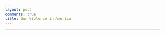 ```yaml
---
layout: post
comments: true
title: Gun Violence in America
---
```


<html>
<head>
  <script type="text/javascript" src="https://www.gstatic.com/charts/loader.js"></script>
    <script type="text/javascript">
      google.charts.load('current', {'packages':["line"]});
      google.charts.setOnLoadCallback(drawChart);

    function drawChart() {
      var data = new google.visualization.DataTable();
      data.addColumn('date', 'Year');
      data.addColumn('number', 'Arizona');
      data.addColumn('number', 'California');
      data.addColumn('number', 'Illinois');
      data.addColumn('number', 'New York');
      data.addColumn('number', 'Texas');

      data.addRows([
[new Date(1980,1), 5.15, 7.48, 4.03, 7.35, 8.43],
[new Date(1980,2), 5.52, 5.83, 5.95, 5.07, 9.7],
[new Date(1980,3), 2.58, 5.91, 4.9, 4.67, 12.09],
[new Date(1980,4), 6.25, 6.17, 5.69, 6.55, 9.63],
[new Date(1980,5), 5.89, 6.46, 6.31, 6.32, 9.35],
[new Date(1980,6), 3.68, 9.13, 6.39, 6.27, 10.33],
[new Date(1980,7), 5.89, 8.66, 7.71, 5.41, 10.47],
[new Date(1980,8), 5.89, 9.55, 8.23, 6.66, 12.58],
[new Date(1980,9), 6.62, 9.0, 6.31, 0.85, 9.91],
[new Date(1980,10), 4.78, 7.73, 6.13, 7.35, 9.28],
[new Date(1980,11), 5.52, 8.32, 5.95, 5.92, 6.26],
[new Date(1980,12), 6.25, 8.41, 7.36, 8.54, 7.24],
[new Date(1981,1), 9.2, 6.59, 6.92, 6.55, 9.28],
[new Date(1981,2), 2.94, 7.44, 5.52, 4.39, 9.21],
[new Date(1981,3), 3.68, 6.25, 5.34, 6.32, 10.19],
[new Date(1981,4), 3.31, 6.59, 5.69, 5.47, 10.47],
[new Date(1981,5), 4.78, 7.39, 4.73, 5.35, 9.84],
[new Date(1981,6), 4.05, 7.06, 5.08, 0.51, 11.03],
[new Date(1981,7), 4.42, 7.1, 6.13, 6.78, 10.4],
[new Date(1981,8), 3.31, 4.9, 7.27, 5.13, 10.12],
[new Date(1981,9), 4.42, 5.41, 5.17, 5.81, 8.01],
[new Date(1981,10), 4.05, 5.45, 4.2, 6.09, 7.31],
[new Date(1981,11), 5.89, 4.82, 5.25, 6.83, 7.94],
[new Date(1981,12), 4.42, 4.44, 5.87, 0.91, 8.29],
[new Date(1982,1), 4.42, 6.84, 5.78, 5.47, 6.61],
[new Date(1982,2), 5.15, 5.58, 4.12, 5.35, 5.9],
[new Date(1982,3), 1.84, 6.59, 3.42, 5.7, 6.26],
[new Date(1982,4), 5.89, 6.51, 6.92, 5.3, 7.03],
[new Date(1982,5), 3.31, 6.3, 5.08, 6.95, 6.75],
[new Date(1982,6), 5.15, 5.28, 4.29, 6.38, 6.82],
[new Date(1982,7), 4.05, 6.25, 5.69, 6.72, 8.36],
[new Date(1982,8), 4.05, 6.63, 5.17, 4.84, 9.84],
[new Date(1982,9), 4.05, 6.17, 4.12, 6.49, 7.38],
[new Date(1982,10), 5.15, 5.79, 3.68, 5.98, 5.83],
[new Date(1982,11), 2.94, 5.62, 3.68, 4.9, 7.03],
[new Date(1982,12), 3.31, 5.83, 4.64, 1.14, 6.89],
[new Date(1983,1), 5.15, 6.25, 4.03, 4.84, 8.64],
[new Date(1983,2), 2.21, 4.77, 4.38, 4.44, 7.73],
[new Date(1983,3), 2.94, 4.94, 5.17, 6.66, 8.79],
[new Date(1983,4), 3.68, 5.45, 3.59, 5.98, 9.07],
[new Date(1983,5), 5.52, 5.83, 4.03, 5.7, 8.72],
[new Date(1983,6), 1.47, 4.61, 4.55, 3.93, 9.28],
[new Date(1983,7), 1.84, 6.46, 7.18, 5.87, 10.75],
[new Date(1983,8), 5.89, 6.46, 5.69, 5.52, 9.21],
[new Date(1983,9), 2.94, 5.62, 5.87, 6.72, 9.91],
[new Date(1983,10), 4.78, 5.62, 5.6, 5.75, 8.72],
[new Date(1983,11), 3.31, 4.69, 5.34, 4.27, 7.94],
[new Date(1983,12), 5.89, 6.21, 4.82, 8.14, 10.05],
[new Date(1984,1), 4.05, 6.21, 1.05, 6.21, 7.1],
[new Date(1984,2), 4.78, 4.14, 1.05, 4.44, 6.47],
[new Date(1984,3), 2.58, 5.32, 0.79, 4.84, 7.94],
[new Date(1984,4), 5.15, 6.04, 2.1, 5.41, 7.8],
[new Date(1984,5), 6.25, 5.41, 1.58, 4.04, 7.03],
[new Date(1984,6), 1.84, 5.58, 1.14, 4.27, 9.28],
[new Date(1984,7), 5.15, 6.51, 0.96, 4.96, 8.57],
[new Date(1984,8), 4.78, 6.72, 0.79, 4.61, 9.0],
[new Date(1984,9), 1.47, 6.8, 0.7, 4.96, 8.64],
[new Date(1984,10), 3.68, 6.68, 0.96, 3.65, 8.01],
[new Date(1984,11), 1.84, 6.51, 0.79, 4.84, 7.87],
[new Date(1984,12), 2.58, 5.96, 1.14, 6.95, 10.12],
[new Date(1985,1), 3.31, 5.91, 1.58, 4.27, 8.43],
[new Date(1985,2), 7.36, 6.25, 1.23, 4.16, 7.87],
[new Date(1985,3), 4.05, 5.62, 1.23, 3.65, 9.91],
[new Date(1985,4), 4.78, 5.58, 0.79, 5.01, 8.5],
[new Date(1985,5), 4.42, 5.79, 0.88, 3.02, 8.57],
[new Date(1985,6), 2.94, 5.66, 1.14, 5.3, 8.57],
[new Date(1985,7), 5.15, 6.55, 1.93, 4.9, 9.14],
[new Date(1985,8), 2.58, 6.84, 0.79, 4.61, 9.98],
[new Date(1985,9), 4.42, 5.28, 0.79, 4.78, 8.15],
[new Date(1985,10), 4.42, 5.96, 0.61, 4.39, 7.73],
[new Date(1985,11), 6.25, 6.04, 0.35, 4.04, 7.73],
[new Date(1985,12), 6.62, 7.01, 0.18, 0.23, 7.87],
[new Date(1986,1), 2.58, 6.68, 3.94, 6.04, 6.54],
[new Date(1986,2), 4.42, 5.11, 3.85, 4.39, 8.15],
[new Date(1986,3), 2.94, 6.55, 4.2, 4.67, 10.68],
[new Date(1986,4), 7.36, 5.96, 4.73, 5.92, 8.72],
[new Date(1986,5), 4.05, 6.68, 4.99, 4.84, 9.56],
[new Date(1986,6), 12.14, 5.79, 4.82, 4.84, 9.49],
[new Date(1986,7), 3.31, 7.31, 6.48, 5.7, 8.08],
[new Date(1986,8), 6.99, 8.24, 5.69, 3.87, 10.75],
[new Date(1986,9), 5.89, 8.32, 3.5, 6.89, 8.86],
[new Date(1986,10), 5.15, 6.76, 0.61, 5.13, 7.8],
[new Date(1986,11), 3.31, 6.17, 0.88, 0.46, 8.29],
[new Date(1986,12), 4.78, 6.17, 0.61, 0.4, 10.05],
[new Date(1987,1), 6.99, 6.04, 1.31, 4.39, 6.18],
[new Date(1987,2), 5.15, 6.8, 1.23, 5.13, 8.72],
[new Date(1987,3), 7.73, 6.63, 0.96, 5.47, 7.87],
[new Date(1987,4), 3.31, 6.89, 0.88, 5.07, 7.31],
[new Date(1987,5), 4.78, 7.1, 1.4, 6.27, 8.5],
[new Date(1987,6), 3.31, 6.97, 4.12, 7.23, 5.83],
[new Date(1987,7), 7.73, 7.44, 1.31, 6.38, 7.8],
[new Date(1987,8), 2.94, 6.51, 1.75, 4.96, 6.96],
[new Date(1987,9), 4.05, 7.01, 1.23, 5.87, 9.21],
[new Date(1987,10), 4.05, 6.51, 0.96, 5.41, 6.54],
[new Date(1987,11), 4.05, 5.37, 0.88, 8.54, 5.9],
[new Date(1987,12), 6.62, 7.82, 0.88, 0.63, 8.08],
[new Date(1988,1), 5.15, 7.01, 3.5, 7.35, 8.22],
[new Date(1988,2), 4.42, 5.66, 3.85, 6.15, 7.45],
[new Date(1988,3), 7.36, 7.1, 3.5, 5.7, 7.73],
[new Date(1988,4), 8.46, 6.84, 3.94, 4.78, 6.26],
[new Date(1988,5), 4.42, 6.89, 4.55, 7.18, 7.8],
[new Date(1988,6), 5.52, 5.83, 3.68, 7.58, 5.55],
[new Date(1988,7), 4.42, 7.31, 4.82, 7.92, 8.36],
[new Date(1988,8), 9.2, 7.82, 5.69, 8.89, 8.5],
[new Date(1988,9), 5.15, 8.32, 7.01, 7.75, 7.8],
[new Date(1988,10), 5.15, 6.63, 4.2, 7.58, 7.59],
[new Date(1988,11), 5.89, 6.63, 3.33, 6.44, 6.33],
[new Date(1988,12), 6.62, 7.06, 4.38, 1.08, 9.35],
[new Date(1989,1), 4.42, 8.07, 4.12, 6.21, 8.72],
[new Date(1989,2), 3.31, 7.48, 4.03, 5.92, 7.1],
[new Date(1989,3), 6.25, 6.89, 4.03, 7.01, 7.8],
[new Date(1989,4), 6.25, 6.55, 4.73, 6.21, 8.22],
[new Date(1989,5), 5.15, 7.73, 3.68, 6.95, 8.36],
[new Date(1989,6), 5.52, 7.14, 4.38, 7.12, 7.45],
[new Date(1989,7), 6.62, 9.04, 4.03, 8.09, 8.86],
[new Date(1989,8), 6.25, 8.96, 4.82, 9.0, 8.36],
[new Date(1989,9), 3.31, 8.58, 4.47, 9.23, 7.66],
[new Date(1989,10), 8.46, 8.79, 5.95, 7.06, 8.08],
[new Date(1989,11), 2.94, 8.03, 4.64, 0.4, 9.98],
[new Date(1989,12), 4.78, 9.08, 5.6, 0.57, 9.56],
[new Date(1990,1), 3.82, 7.66, 6.04, 8.78, 6.53],
[new Date(1990,2), 4.09, 6.45, 5.6, 7.06, 6.24],
[new Date(1990,3), 3.82, 7.29, 4.99, 7.23, 7.06],
[new Date(1990,4), 4.64, 6.42, 5.51, 7.28, 7.01],
[new Date(1990,5), 4.09, 7.76, 6.04, 8.23, 7.65],
[new Date(1990,6), 5.46, 6.96, 7.17, 8.45, 8.77],
[new Date(1990,7), 6.82, 8.84, 1.57, 8.28, 11.54],
[new Date(1990,8), 5.46, 8.94, 2.01, 9.39, 8.6],
[new Date(1990,9), 4.37, 8.33, 1.49, 8.89, 9.36],
[new Date(1990,10), 3.82, 7.73, 1.84, 8.5, 9.18],
[new Date(1990,11), 4.37, 5.98, 0.61, 0.94, 7.83],
[new Date(1990,12), 4.09, 6.62, 1.14, 0.61, 9.12],
[new Date(1991,1), 4.37, 7.02, 6.65, 8.95, 8.42],
[new Date(1991,2), 6.0, 6.42, 4.11, 6.28, 8.01],
[new Date(1991,3), 6.28, 6.38, 5.77, 8.28, 7.06],
[new Date(1991,4), 2.73, 7.43, 6.12, 9.06, 9.12],
[new Date(1991,5), 6.0, 7.83, 5.86, 9.06, 8.89],
[new Date(1991,6), 6.0, 9.58, 6.21, 8.23, 8.3],
[new Date(1991,7), 4.91, 8.87, 6.47, 9.78, 10.42],
[new Date(1991,8), 3.82, 9.95, 9.62, 9.89, 11.83],
[new Date(1991,9), 6.82, 8.94, 7.35, 9.62, 10.83],
[new Date(1991,10), 3.82, 9.21, 7.17, 8.0, 12.07],
[new Date(1991,11), 2.46, 7.69, 5.25, 7.62, 8.6],
[new Date(1991,12), 3.82, 9.21, 6.56, 0.78, 10.66],
[new Date(1992,1), 4.37, 7.73, 6.47, 8.62, 9.24],
[new Date(1992,2), 3.0, 7.9, 5.34, 7.17, 8.12],
[new Date(1992,3), 5.46, 8.03, 4.11, 9.62, 7.77],
[new Date(1992,4), 6.0, 8.53, 7.17, 7.06, 7.59],
[new Date(1992,5), 8.73, 8.74, 7.0, 8.39, 8.24],
[new Date(1992,6), 6.0, 8.84, 6.56, 7.95, 9.12],
[new Date(1992,7), 3.82, 9.95, 7.61, 9.84, 9.6],
[new Date(1992,8), 7.37, 9.78, 8.14, 8.39, 9.18],
[new Date(1992,9), 4.64, 8.43, 8.4, 9.0, 8.54],
[new Date(1992,10), 4.91, 8.8, 5.34, 8.56, 7.95],
[new Date(1992,11), 3.55, 9.01, 5.07, 8.62, 7.18],
[new Date(1992,12), 8.19, 8.0, 4.64, 7.56, 9.12],
[new Date(1993,1), 6.0, 8.03, 5.25, 9.34, 8.24],
[new Date(1993,2), 3.55, 7.66, 4.46, 7.11, 7.42],
[new Date(1993,3), 4.64, 8.67, 4.46, 8.17, 7.83],
[new Date(1993,4), 6.55, 8.43, 4.55, 6.67, 7.65],
[new Date(1993,5), 6.0, 9.81, 3.32, 7.73, 7.71],
[new Date(1993,6), 4.64, 10.08, 5.51, 7.34, 8.83],
[new Date(1993,7), 8.73, 10.42, 7.0, 8.84, 8.24],
[new Date(1993,8), 5.73, 9.17, 6.65, 8.5, 9.54],
[new Date(1993,9), 6.82, 9.68, 6.74, 9.51, 8.12],
[new Date(1993,10), 6.55, 9.74, 5.69, 9.23, 8.36],
[new Date(1993,11), 5.46, 9.17, 5.86, 8.39, 7.89],
[new Date(1993,12), 6.28, 8.74, 4.2, 9.84, 7.59],
[new Date(1994,1), 5.46, 8.2, 4.99, 7.78, 8.07],
[new Date(1994,2), 5.73, 8.23, 5.16, 6.34, 7.95],
[new Date(1994,3), 7.09, 8.57, 7.61, 7.84, 8.83],
[new Date(1994,4), 6.55, 8.06, 6.56, 6.5, 6.83],
[new Date(1994,5), 4.37, 8.2, 7.26, 5.78, 7.48],
[new Date(1994,6), 5.73, 8.4, 7.7, 6.5, 5.95],
[new Date(1994,7), 10.09, 8.77, 7.7, 7.89, 7.83],
[new Date(1994,8), 7.91, 9.61, 7.96, 7.28, 9.01],
[new Date(1994,9), 8.73, 8.23, 5.6, 6.06, 7.3],
[new Date(1994,10), 8.46, 9.07, 5.95, 4.45, 9.36],
[new Date(1994,11), 4.37, 7.36, 3.85, 6.11, 7.36],
[new Date(1994,12), 12.82, 8.33, 3.94, 6.56, 6.71],
[new Date(1995,1), 9.55, 7.12, 4.11, 5.5, 6.71],
[new Date(1995,2), 5.18, 6.42, 3.15, 3.39, 5.65],
[new Date(1995,3), 10.37, 6.92, 4.55, 5.11, 5.65],
[new Date(1995,4), 5.46, 7.06, 3.59, 3.72, 5.36],
[new Date(1995,5), 9.55, 7.29, 4.29, 4.61, 5.77],
[new Date(1995,6), 8.19, 7.02, 4.2, 6.28, 6.77],
[new Date(1995,7), 8.73, 9.21, 4.29, 5.5, 7.36],
[new Date(1995,8), 10.37, 10.18, 6.21, 6.39, 6.83],
[new Date(1995,9), 9.82, 8.3, 4.72, 4.22, 4.83],
[new Date(1995,10), 10.91, 9.17, 5.42, 5.0, 6.0],
[new Date(1995,11), 5.18, 7.46, 4.02, 3.56, 5.18],
[new Date(1995,12), 7.64, 7.36, 4.64, 5.73, 5.77],
[new Date(1996,1), 5.73, 7.69, 4.2, 4.06, 5.24],
[new Date(1996,2), 7.09, 5.98, 3.24, 4.22, 5.0],
[new Date(1996,3), 7.91, 5.14, 3.5, 4.28, 4.83],
[new Date(1996,4), 5.73, 5.51, 3.41, 3.39, 3.36],
[new Date(1996,5), 6.28, 6.62, 4.46, 3.61, 6.59],
[new Date(1996,6), 6.0, 6.01, 6.39, 4.34, 4.53],
[new Date(1996,7), 3.55, 7.76, 5.42, 4.84, 4.42],
[new Date(1996,8), 8.46, 5.88, 6.21, 3.56, 5.65],
[new Date(1996,9), 8.46, 6.42, 4.02, 2.89, 5.24],
[new Date(1996,10), 6.82, 5.34, 5.42, 3.78, 5.65],
[new Date(1996,11), 7.09, 6.12, 3.5, 4.17, 3.89],
[new Date(1996,12), 7.09, 6.49, 3.67, 4.61, 5.89],
[new Date(1997,1), 6.82, 5.51, 3.76, 3.39, 5.3],
[new Date(1997,2), 4.91, 5.34, 2.27, 2.67, 4.06],
[new Date(1997,3), 5.18, 5.85, 3.41, 3.06, 5.0],
[new Date(1997,4), 6.0, 5.68, 4.72, 2.06, 4.36],
[new Date(1997,5), 10.09, 5.17, 3.24, 3.34, 4.53],
[new Date(1997,6), 4.91, 5.28, 4.11, 2.89, 4.83],
[new Date(1997,7), 7.37, 6.45, 5.69, 3.56, 4.95],
[new Date(1997,8), 8.46, 5.65, 5.07, 3.5, 5.18],
[new Date(1997,9), 5.73, 5.61, 4.37, 2.67, 4.71],
[new Date(1997,10), 5.18, 6.72, 5.25, 3.11, 4.24],
[new Date(1997,11), 7.64, 5.01, 4.55, 3.5, 4.47],
[new Date(1997,12), 7.37, 5.11, 4.11, 3.39, 5.12],
[new Date(1998,1), 6.0, 5.58, 3.85, 2.72, 5.89],
[new Date(1998,2), 6.0, 4.0, 2.97, 2.67, 4.77],
[new Date(1998,3), 9.82, 4.27, 3.85, 1.78, 4.18],
[new Date(1998,4), 6.82, 3.86, 4.29, 2.45, 4.59],
[new Date(1998,5), 7.64, 4.37, 5.07, 2.56, 5.59],
[new Date(1998,6), 4.64, 4.4, 4.64, 2.39, 5.83],
[new Date(1998,7), 6.0, 4.4, 4.81, 2.72, 4.42],
[new Date(1998,8), 6.55, 5.71, 5.16, 2.83, 4.53],
[new Date(1998,9), 8.46, 3.53, 3.32, 2.61, 5.24],
[new Date(1998,10), 6.0, 4.7, 4.2, 2.61, 4.47],
[new Date(1998,11), 6.55, 4.7, 4.02, 2.45, 3.71],
[new Date(1998,12), 6.55, 5.28, 3.85, 2.67, 4.65],
[new Date(1999,1), 6.0, 4.37, 3.59, 1.89, 5.06],
[new Date(1999,2), 7.37, 3.46, 2.27, 2.61, 3.83],
[new Date(1999,3), 6.0, 3.36, 2.45, 2.0, 3.41],
[new Date(1999,4), 7.64, 3.39, 3.32, 1.61, 4.3],
[new Date(1999,5), 4.91, 4.03, 3.59, 2.39, 4.53],
[new Date(1999,6), 8.19, 4.37, 4.9, 2.95, 3.77],
[new Date(1999,7), 6.55, 4.64, 3.41, 2.33, 3.47],
[new Date(1999,8), 7.09, 5.41, 4.9, 2.5, 4.12],
[new Date(1999,9), 6.0, 4.0, 3.67, 2.45, 3.94],
[new Date(1999,10), 9.28, 3.66, 3.41, 3.34, 3.77],
[new Date(1999,11), 6.0, 3.8, 3.59, 2.45, 3.12],
[new Date(1999,12), 9.55, 4.37, 2.89, 2.45, 3.59],
[new Date(2000,1), 4.09, 3.72, 2.09, 2.79, 3.36],
[new Date(2000,2), 3.51, 3.28, 2.09, 2.42, 2.4],
[new Date(2000,3), 5.65, 2.48, 2.5, 2.69, 2.93],
[new Date(2000,4), 5.26, 4.1, 2.66, 3.11, 2.64],
[new Date(2000,5), 4.68, 4.13, 3.06, 2.53, 2.73],
[new Date(2000,6), 5.46, 4.52, 2.66, 1.9, 3.45],
[new Date(2000,7), 5.07, 4.22, 5.15, 2.74, 3.5],
[new Date(2000,8), 4.48, 4.72, 4.03, 3.32, 3.93],
[new Date(2000,9), 2.73, 4.04, 3.62, 2.06, 3.45],
[new Date(2000,10), 5.46, 3.6, 3.54, 2.95, 4.27],
[new Date(2000,11), 5.07, 3.34, 1.93, 2.27, 3.12],
[new Date(2000,12), 3.12, 4.4, 1.21, 2.32, 3.31],
[new Date(2001,1), 4.68, 4.07, 2.74, 2.42, 3.26],
[new Date(2001,2), 4.48, 3.22, 1.37, 1.58, 2.45],
[new Date(2001,3), 5.26, 3.72, 1.21, 2.06, 3.21],
[new Date(2001,4), 3.9, 3.9, 3.54, 1.79, 3.6],
[new Date(2001,5), 5.65, 4.16, 2.01, 2.74, 2.88],
[new Date(2001,6), 4.68, 3.66, 0.89, 2.48, 3.12],
[new Date(2001,7), 5.85, 4.96, 1.29, 2.63, 3.55],
[new Date(2001,8), 5.65, 4.69, 0.64, 2.95, 4.32],
[new Date(2001,9), 7.21, 4.75, 1.45, 2.32, 3.64],
[new Date(2001,10), 6.24, 4.93, 1.05, 2.74, 3.98],
[new Date(2001,11), 5.07, 4.28, 0.97, 2.53, 3.21],
[new Date(2001,12), 4.87, 3.93, 1.05, 2.58, 4.56],
[new Date(2002,1), 4.68, 4.78, 2.74, 2.27, 3.84],
[new Date(2002,2), 3.51, 3.13, 2.01, 1.42, 2.69],
[new Date(2002,3), 5.85, 4.66, 0.97, 2.42, 3.93],
[new Date(2002,4), 5.26, 4.22, 2.42, 2.11, 3.17],
[new Date(2002,5), 7.99, 4.9, 3.54, 2.32, 3.74],
[new Date(2002,6), 4.29, 4.02, 4.35, 2.9, 3.93],
[new Date(2002,7), 7.8, 5.08, 4.51, 2.27, 4.08],
[new Date(2002,8), 3.7, 5.08, 4.99, 2.11, 3.84],
[new Date(2002,9), 4.68, 6.14, 4.03, 2.9, 3.45],
[new Date(2002,10), 7.02, 3.84, 4.11, 2.9, 3.36],
[new Date(2002,11), 4.87, 4.99, 2.58, 2.27, 2.45],
[new Date(2002,12), 7.02, 4.34, 3.86, 2.58, 3.12],
[new Date(2003,1), 3.7, 4.52, 2.58, 1.84, 3.31],
[new Date(2003,2), 5.26, 4.19, 2.34, 1.84, 3.55],
[new Date(2003,3), 6.24, 4.66, 3.54, 2.58, 3.36],
[new Date(2003,4), 5.46, 4.07, 3.46, 2.95, 3.36],
[new Date(2003,5), 7.21, 4.84, 4.11, 2.06, 3.88],
[new Date(2003,6), 5.07, 4.52, 3.46, 3.58, 5.08],
[new Date(2003,7), 3.9, 4.99, 4.91, 3.43, 4.27],
[new Date(2003,8), 7.21, 5.17, 3.62, 2.42, 3.64],
[new Date(2003,9), 7.21, 4.93, 3.3, 2.53, 4.03],
[new Date(2003,10), 4.87, 4.99, 3.46, 2.21, 3.69],
[new Date(2003,11), 5.07, 4.22, 3.54, 1.79, 4.12],
[new Date(2003,12), 5.65, 4.58, 2.82, 3.0, 4.17],
[new Date(2004,1), 6.63, 4.96, 2.01, 1.79, 3.26],
[new Date(2004,2), 5.07, 3.66, 2.01, 2.11, 2.59],
[new Date(2004,3), 6.04, 5.08, 2.58, 1.58, 4.46],
[new Date(2004,4), 6.82, 4.61, 2.34, 1.74, 3.36],
[new Date(2004,5), 5.46, 5.02, 2.01, 2.21, 4.03],
[new Date(2004,6), 4.48, 4.04, 2.74, 2.27, 3.55],
[new Date(2004,7), 4.87, 5.02, 3.46, 3.11, 4.08],
[new Date(2004,8), 7.21, 5.52, 2.9, 2.85, 4.32],
[new Date(2004,9), 4.29, 4.55, 2.09, 2.69, 4.08],
[new Date(2004,10), 5.26, 4.34, 2.58, 2.16, 3.79],
[new Date(2004,11), 5.26, 4.34, 2.17, 2.27, 3.74],
[new Date(2004,12), 5.46, 4.49, 1.85, 2.74, 3.69],
[new Date(2005,1), 4.29, 5.14, 1.21, 2.0, 3.69],
[new Date(2005,2), 3.7, 3.9, 1.37, 1.63, 3.12],
[new Date(2005,3), 4.87, 4.72, 2.42, 1.9, 3.5],
[new Date(2005,4), 5.85, 4.1, 2.25, 1.95, 4.03],
[new Date(2005,5), 4.68, 4.78, 2.58, 2.21, 4.6],
[new Date(2005,6), 7.21, 4.43, 3.14, 2.32, 3.5],
[new Date(2005,7), 6.82, 5.76, 3.46, 2.9, 3.64],
[new Date(2005,8), 6.43, 5.96, 3.38, 2.74, 3.98],
[new Date(2005,9), 6.24, 4.34, 2.01, 3.11, 4.32],
[new Date(2005,10), 6.82, 5.02, 2.58, 2.32, 4.22],
[new Date(2005,11), 6.24, 5.11, 2.09, 1.9, 4.51],
[new Date(2005,12), 7.8, 5.34, 1.93, 2.0, 4.89],
[new Date(2006,1), 5.65, 4.72, 2.01, 1.53, 3.93],
[new Date(2006,2), 6.82, 4.25, 1.21, 1.48, 3.07],
[new Date(2006,3), 6.82, 4.19, 2.25, 0.95, 4.27],
[new Date(2006,4), 6.24, 5.31, 2.98, 1.53, 4.22],
[new Date(2006,5), 5.07, 4.84, 3.3, 1.84, 4.36],
[new Date(2006,6), 7.02, 5.14, 3.3, 1.84, 4.65],
[new Date(2006,7), 7.6, 5.73, 4.11, 2.11, 4.46],
[new Date(2006,8), 6.04, 5.26, 2.01, 2.32, 4.46],
[new Date(2006,9), 5.26, 4.34, 3.86, 2.58, 4.6],
[new Date(2006,10), 5.65, 4.99, 2.01, 1.84, 3.55],
[new Date(2006,11), 5.07, 4.81, 3.22, 2.16, 3.4],
[new Date(2006,12), 7.02, 4.69, 2.74, 1.74, 3.79],
[new Date(2007,1), 5.65, 5.02, 1.13, 1.95, 4.32],
[new Date(2007,2), 6.82, 3.63, 1.21, 1.21, 3.64],
[new Date(2007,3), 6.63, 3.75, 2.66, 1.32, 4.17],
[new Date(2007,4), 5.46, 4.43, 2.25, 2.42, 4.03],
[new Date(2007,5), 6.63, 3.93, 1.93, 2.9, 3.98],
[new Date(2007,6), 4.87, 4.58, 3.7, 2.63, 3.84],
[new Date(2007,7), 7.21, 5.23, 2.82, 2.63, 4.84],
[new Date(2007,8), 5.85, 5.05, 3.22, 2.21, 4.89],
[new Date(2007,9), 5.85, 3.87, 3.06, 2.27, 4.41],
[new Date(2007,10), 4.87, 4.02, 2.9, 2.27, 3.55],
[new Date(2007,11), 7.02, 3.84, 2.42, 1.84, 3.26],
[new Date(2007,12), 3.31, 4.49, 1.85, 2.69, 5.18],
[new Date(2008,1), 4.48, 3.6, 2.34, 1.84, 2.97],
[new Date(2008,2), 5.07, 3.96, 1.29, 1.21, 3.5],
[new Date(2008,3), 5.26, 4.13, 2.34, 1.9, 2.69],
[new Date(2008,4), 5.65, 3.57, 3.14, 1.79, 4.22],
[new Date(2008,5), 4.87, 3.63, 2.74, 2.06, 3.31],
[new Date(2008,6), 4.09, 3.72, 3.3, 2.42, 4.36],
[new Date(2008,7), 6.24, 2.78, 3.86, 2.48, 3.45],
[new Date(2008,8), 5.07, 3.93, 3.3, 2.63, 3.45],
[new Date(2008,9), 3.31, 3.84, 4.19, 2.42, 3.5],
[new Date(2008,10), 3.7, 3.69, 3.06, 2.06, 4.12],
[new Date(2008,11), 4.09, 3.69, 2.58, 1.74, 3.31],
[new Date(2008,12), 4.09, 3.4, 1.85, 2.48, 3.84],
[new Date(2009,1), 3.12, 4.13, 1.53, 1.9, 3.84],
[new Date(2009,2), 3.12, 2.72, 1.77, 1.79, 2.64],
[new Date(2009,3), 4.68, 4.1, 1.37, 1.48, 3.88],
[new Date(2009,4), 3.9, 3.57, 2.9, 2.37, 4.03],
[new Date(2009,5), 4.29, 3.96, 3.62, 1.63, 4.94],
[new Date(2009,6), 4.29, 3.19, 3.38, 2.11, 4.03],
[new Date(2009,7), 4.87, 4.72, 3.78, 2.69, 4.56],
[new Date(2009,8), 3.51, 4.37, 3.3, 3.11, 4.03],
[new Date(2009,9), 3.9, 3.37, 2.98, 2.21, 4.41],
[new Date(2009,10), 2.53, 3.19, 2.5, 1.79, 3.07],
[new Date(2009,11), 3.31, 3.28, 2.74, 2.16, 3.69],
[new Date(2009,12), 3.51, 3.66, 2.74, 2.11, 4.08],
[new Date(2010,1), 3.6, 3.06, 1.01, 1.7, 2.66],
[new Date(2010,2), 2.5, 2.17, 1.17, 1.55, 2.74],
[new Date(2010,3), 2.97, 3.6, 2.18, 1.86, 2.78],
[new Date(2010,4), 2.82, 3.3, 3.51, 1.86, 3.06],
[new Date(2010,5), 2.97, 3.84, 2.96, 1.65, 3.26],
[new Date(2010,6), 2.5, 2.76, 3.51, 3.1, 3.06],
[new Date(2010,7), 3.91, 2.9, 2.57, 3.35, 3.06],
[new Date(2010,8), 6.1, 3.17, 4.36, 2.84, 3.06],
[new Date(2010,9), 3.29, 2.58, 2.26, 2.63, 2.82],
[new Date(2010,10), 5.16, 2.9, 2.34, 2.48, 3.54],
[new Date(2010,11), 4.07, 3.03, 2.1, 2.06, 3.22],
[new Date(2010,12), 3.13, 3.44, 1.71, 1.75, 3.02],
[new Date(2011,1), 3.6, 3.19, 1.87, 1.08, 1.91],
[new Date(2011,2), 2.35, 2.2, 1.56, 1.14, 2.27],
[new Date(2011,3), 3.44, 2.63, 1.64, 1.5, 2.39],
[new Date(2011,4), 3.91, 3.03, 2.57, 1.96, 2.47],
[new Date(2011,5), 2.82, 3.7, 3.04, 2.53, 3.58],
[new Date(2011,6), 3.75, 2.95, 3.27, 1.81, 2.58],
[new Date(2011,7), 3.75, 3.44, 4.52, 2.58, 2.94],
[new Date(2011,8), 3.91, 2.93, 2.34, 2.17, 2.27],
[new Date(2011,9), 2.82, 2.79, 2.57, 2.22, 2.43],
[new Date(2011,10), 3.6, 3.52, 3.35, 2.01, 2.82],
[new Date(2011,11), 3.6, 2.76, 2.34, 1.6, 2.98],
[new Date(2011,12), 2.5, 2.98, 2.65, 2.43, 3.26],
[new Date(2012,1), 4.22, 2.95, 2.42, 0.93, 2.43],
[new Date(2012,2), 2.82, 2.52, 2.26, 1.19, 2.62],
[new Date(2012,3), 2.82, 3.14, 3.35, 1.5, 2.94],
[new Date(2012,4), 4.22, 3.3, 2.81, 1.75, 2.82],
[new Date(2012,5), 3.91, 3.09, 3.51, 1.81, 3.22],
[new Date(2012,6), 3.44, 3.62, 3.2, 2.17, 3.18],
[new Date(2012,7), 3.13, 3.46, 3.59, 2.68, 3.1],
[new Date(2012,8), 2.35, 3.54, 3.9, 2.48, 2.66],
[new Date(2012,9), 2.97, 3.46, 2.88, 2.37, 2.51],
[new Date(2012,10), 2.66, 3.62, 3.2, 1.55, 2.35],
[new Date(2012,11), 2.82, 3.11, 2.96, 1.14, 3.42],
[new Date(2012,12), 3.13, 3.19, 1.48, 1.44, 2.9],
[new Date(2013,1), 3.75, 3.03, 2.73, 1.29, 2.39],
[new Date(2013,2), 2.66, 2.6, 0.86, 1.14, 1.87],
[new Date(2013,3), 3.91, 3.57, 1.32, 1.44, 2.94],
[new Date(2013,4), 3.29, 2.95, 1.56, 1.08, 2.74],
[new Date(2013,5), 2.19, 3.44, 3.2, 1.65, 2.7],
[new Date(2013,6), 3.44, 3.84, 3.43, 2.06, 3.3],
[new Date(2013,7), 2.5, 3.73, 3.97, 1.65, 3.82],
[new Date(2013,8), 2.82, 3.19, 3.35, 1.86, 3.14],
[new Date(2013,9), 3.29, 2.6, 2.42, 1.29, 3.86],
[new Date(2013,10), 5.32, 2.6, 2.42, 2.06, 3.06],
[new Date(2013,11), 2.82, 2.9, 1.79, 1.7, 2.43],
[new Date(2013,12), 3.13, 2.63, 2.73, 1.44, 2.58],
[new Date(2014,1), 2.19, 2.5, 1.64, 1.7, 2.94],
[new Date(2014,2), 2.5, 2.47, 1.48, 0.83, 2.31],
[new Date(2014,3), 2.35, 3.19, 1.32, 1.39, 2.27],
[new Date(2014,4), 3.44, 3.19, 2.42, 1.14, 2.94],
[new Date(2014,5), 1.72, 3.6, 3.2, 1.34, 3.18],
[new Date(2014,6), 3.29, 2.66, 2.65, 1.5, 3.54],
[new Date(2014,7), 2.35, 2.82, 3.51, 1.34, 3.42],
[new Date(2014,8), 2.66, 2.98, 3.51, 1.86, 3.42],
[new Date(2014,9), 2.5, 2.93, 2.65, 1.86, 2.27],
[new Date(2014,10), 2.82, 3.06, 2.18, 2.12, 2.86],
[new Date(2014,11), 1.72, 3.19, 2.65, 1.24, 3.02],
[new Date(2014,12), 2.97, 3.03, 3.27, 2.22, 4.1]
      ]);
     
    var options = {
    
   
        
      

    
  
        width: 900,
        height: 500,
        lineWidth: 10,
        opacity: 0.3,
        }
       
       
        
        

      var chart = new google.charts.Line(document.getElementById('line_top_x'));

      chart.draw(data, options);
    }
  </script>
</head>
</html>

---

<html>
<style>
.google-visualization-table-td {
text-align: center !important;
}
</style>
<center>
   <div id="line_top_x"></div>
</center>
</html>

